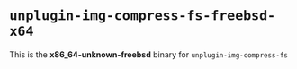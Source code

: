 # `unplugin-img-compress-fs-freebsd-x64`

This is the **x86_64-unknown-freebsd** binary for `unplugin-img-compress-fs`
